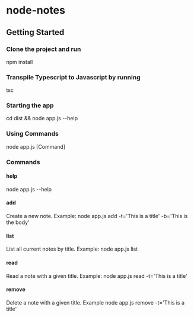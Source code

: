 # node-notes


## Getting Started

### Clone the project and run 
npm install

### Transpile Typescript to Javascript by running
tsc

### Starting the app
cd dist && node app.js --help


### Using Commands
node app.js [Command]

### Commands

#### help
node app.js --help

#### add
Create a new note.
Example: node app.js add -t='This is a title' -b='This is the body'

#### list
List all current notes by title.
Example: node app.js list

#### read
Read a note with a given title.
Example: node app.js read -t='This is a title'

#### remove
Delete a note with a given title.
Example node app.js remove -t='This is a title'
